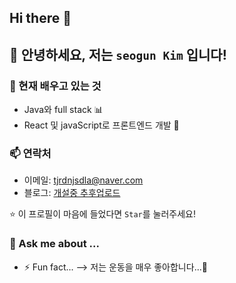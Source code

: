 ## Hi there 👋

## 👋 안녕하세요, 저는 `seogun Kim` 입니다!

### 🌱 현재 배우고 있는 것  
- Java와 full stack 📊  
- React 및 javaScript로 프론트엔드 개발 🚀  

### 📫 연락처  
- 이메일: tjrdnjsdla@naver.com
- 블로그: [개설중 추후업로드](https://velog.io/@wons3315/posts)

⭐️ 이 프로필이 마음에 들었다면 `Star`를 눌러주세요!



### 💬 Ask me about ...

- ⚡ Fun fact...
--> 저는 운동을 매우 좋아합니다...👾  
